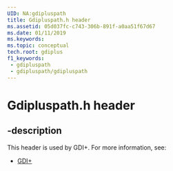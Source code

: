 ```yaml
---
UID: NA:gdipluspath
title: Gdipluspath.h header
ms.assetid: 05d037fc-c743-306b-891f-a0aa51f67d67
ms.date: 01/11/2019
ms.keywords: 
ms.topic: conceptual
tech.root: gdiplus
f1_keywords:
 - gdipluspath
 - gdipluspath/gdipluspath
---
```


# Gdipluspath.h header


## -description

This header is used by GDI+. For more information, see:

- [GDI+](../_gdiplus/index.md)


